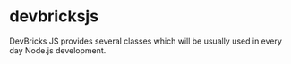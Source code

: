 # devbricksjs
DevBricks JS provides several classes which will be usually used in every day Node.js development. 
